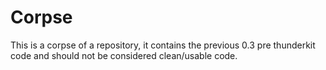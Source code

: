# Corpse

This is a corpse of a repository, it contains the previous 0.3 pre thunderkit code and should not be considered clean/usable code.
